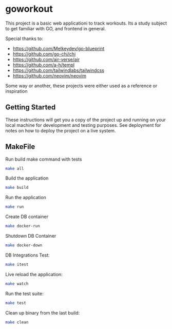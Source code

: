 # goworkout

This project is a basic web applicationi to track workouts.
Its a study subject to get familiar with GO, and frontend in general.

Special thanks to:

- https://github.com/Melkeydev/go-blueprint
- https://github.com/go-chi/chi
- https://github.com/air-verse/air
- https://github.com/a-h/templ
- https://github.com/tailwindlabs/tailwindcss
- https://github.com/neovim/neovim

Some way or another, these projects were either used as a reference or inspiration

## Getting Started

These instructions will get you a copy of the project up and running on your local machine for development and testing purposes.
See deployment for notes on how to deploy the project on a live system.

## MakeFile

Run build make command with tests
```bash
make all
```

Build the application
```bash
make build
```

Run the application
```bash
make run
```
Create DB container
```bash
make docker-run
```

Shutdown DB Container
```bash
make docker-down
```

DB Integrations Test:
```bash
make itest
```

Live reload the application:
```bash
make watch
```

Run the test suite:
```bash
make test
```

Clean up binary from the last build:
```bash
make clean
```
